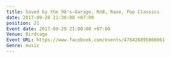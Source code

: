 ```yaml
---
title: Saved by the 90's-Garage, RnB, Rave, Pop Classics
date: 2017-09-28 21:36:00 +07:00
position: 21
Event date: 2017-09-29 21:00:00 +07:00
Venue: Birdcage
Event URL: https://www.facebook.com/events/478426895860061
Genre: music
---
```


